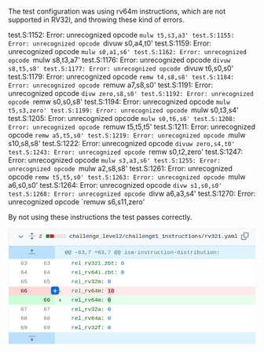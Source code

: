 The test configuration was using rv64m instructions, which are not supported in RV32I, and throwing these kind of errors.

test.S:1152: Error: unrecognized opcode `mulw t5,s3,a3'
test.S:1155: Error: unrecognized opcode `divuw s0,a4,t0'
test.S:1159: Error: unrecognized opcode `mulw s0,a1,s6'
test.S:1162: Error: unrecognized opcode `mulw s8,t3,a7'
test.S:1176: Error: unrecognized opcode `divuw s8,t5,s8'
test.S:1177: Error: unrecognized opcode `divuw t6,s0,s0'
test.S:1179: Error: unrecognized opcode `remw t4,s8,s8'
test.S:1184: Error: unrecognized opcode `remuw a7,s8,s0'
test.S:1191: Error: unrecognized opcode `divw zero,s8,s0'
test.S:1192: Error: unrecognized opcode `remw s0,s0,s8'
test.S:1194: Error: unrecognized opcode `mulw t5,s3,zero'
test.S:1199: Error: unrecognized opcode `mulw s0,t3,s4'
test.S:1205: Error: unrecognized opcode `mulw s0,t6,s6'
test.S:1208: Error: unrecognized opcode `remuw t5,t5,t5'
test.S:1211: Error: unrecognized opcode `remw a5,t5,s0'
test.S:1219: Error: unrecognized opcode `mulw s10,s8,s8'
test.S:1222: Error: unrecognized opcode `divuw zero,s4,t0'
test.S:1243: Error: unrecognized opcode `remw s0,t2,zero'
test.S:1247: Error: unrecognized opcode `mulw s3,a3,s6'
test.S:1255: Error: unrecognized opcode `mulw a2,s8,s8'
test.S:1261: Error: unrecognized opcode `remw t5,t5,s0'
test.S:1263: Error: unrecognized opcode `mulw a6,s0,s0'
test.S:1264: Error: unrecognized opcode `divw s1,s0,s0'
test.S:1268: Error: unrecognized opcode `divw a6,a3,s4'
test.S:1270: Error: unrecognized opcode `remuw s6,s11,zero'

By not using these instructions the test passes correctly. 

![alt text](ch2-1.png)
